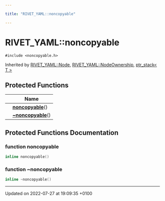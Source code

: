 ```yaml
---

title: "RIVET_YAML::noncopyable"

---
```


# RIVET_YAML::noncopyable






`#include <noncopyable.h>`

Inherited by [RIVET_YAML::Node](http://example.org/classes/classrivet__yaml_1_1node/), [RIVET_YAML::NodeOwnership](http://example.org/classes/classrivet__yaml_1_1nodeownership/), [ptr_stack< T >](http://example.org/classes/classptr__stack/)

## Protected Functions

|                | Name           |
| -------------- | -------------- |
| | **[noncopyable](http://example.org/classes/classrivet__yaml_1_1noncopyable/#function-noncopyable)**() |
| | **[~noncopyable](http://example.org/classes/classrivet__yaml_1_1noncopyable/#function-~noncopyable)**() |

## Protected Functions Documentation

### function noncopyable

```cpp
inline noncopyable()
```


### function ~noncopyable

```cpp
inline ~noncopyable()
```


-------------------------------

Updated on 2022-07-27 at 19:09:35 +0100